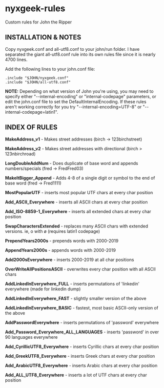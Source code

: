 # nyxgeek-rules
Custom rules for John the Ripper

INSTALLATION & NOTES
------------------------------------
Copy nyxgeek.conf and all-utf8.conf to your john/run folder. I have separated the giant all-utf8.conf rule into its own rules file since it is nearly 4700 lines. 

Add the following lines to your john.conf file:
```
.include "$JOHN/nyxgeek.conf"
.include "$JOHN/all-utf8.conf"
```


**NOTE:** Depending on what version of John you're using, you may need to specify either "--internal-encoding" or "internal-codepage" parameters, or edit the john.conf file to set the DefaultInternalEncoding.  If these rules aren't working correctly for you try "--internal-encoding=UTF-8" or "--internal-codepage=latin1".



INDEX OF RULES
-------------------------------------
**MakeAddress_v1** - Makes street addresses (birch -> 123birchstreet)

**MakeAddress_v2** - Makes street addresses with directional (birch > 123nbirchroad)

**LongDoubleAddNum** - Does duplicate of base word and appends numbers/specials (fred -> FredFred03)

**MakeItBigger_Append** - Adds 4-8 of a single digit or symbol to the end of base word (fred -> Fred1111)

**MostPopularUTF** - inserts most popular UTF chars at every char position

**Add_ASCII_Everywhere** - inserts all ASCII chars at every char position

**Add_ISO-8859-1_Everywhere** - inserts all extended chars at every char position

**SwapCharactersExtended** - replaces many ASCII chars with extended versions. ie, o with ø (requires latin1 codepage)

**PrependYears2000s** - prepends words with 2000-2019

**AppendYears2000s** - appends words with 2000-2019

**Add2000sEverywhere** - inserts 2000-2019 at all char positions

**OverWriteAllPositionsASCII** - overwrites every char position with all ASCII chars

**AddLinkedInEverywhere_FULL** - inserts permutations of 'linkedin' everywhere (made for linkedin dump)

**AddLinkedInEverywhere_FAST** - slightly smaller version of the above

**AddLinkedInEverywhere_BASIC** - fastest, most basic ASCII-only version of the above

**AddPasswordEverywhere** - inserts permutations of 'password' everywhere

**Add_Password_Everywhere_ALL_LANGUAGES** - inserts 'password' in over 90 languages everywhere

**Add_CyrillicUTF8_Everywhere** - inserts Cyrillic chars at every char position

**Add_GreekUTF8_Everywhere** - inserts Greek chars at every char position

**Add_ArabicUTF8_Everywhere** - inserts Arabic chars at every char position

**Add_ALL_UTF8_Everywhere** - inserts a lot of UTF chars at every char position


